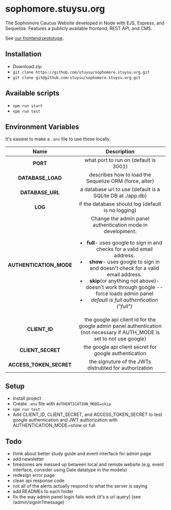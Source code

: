 # sophomore.stuysu.org

The Sophomore Caucus Website developed in Node with EJS, Express, and Sequelize. Features a publicly available frontend, REST API, and CMS.

See [our frontend prototype](https://github.com/pserb/sophsu-web).

## Installation

* Download zip
* `git clone https://github.com/stuysu/sophomore.stuysu.org.git`
* `git clone git@github.com:stuysu/sophomore.stuysu.org.git`

## Available scripts

* `npm run start`
* `npm run test`

## Environment Variables

It's easiest to make a `.env` file to use these locally.

| Name | Description |
|:----:|:-----------:|
| **PORT** | what port to run on (default is 3001) |
| **DATABASE_LOAD** | describes how to load the Sequelize ORM (force, alter) |
| **DATABASE_URL** | a database url to use (default is a SQLite DB at ./app.db) |
| **LOG** | if the database should log (default is no logging) |
| **AUTHENTICATION_MODE**| Change the admin panel authentication mode in development: <ul><li><b>full</b>- uses google to sign in and checks for a valid email address.</li><li><b>show</b>- uses google to sign in and doesn't check for a valid email address.</li><li><b>skip</b>(or anything not above)- doesn't work through google -- force loads admin panel</li><li><i>default is full authentication ("full")</i></li></ul> |
| **CLIENT_ID** | the google api client id for the google admin panel authentication (not necessary if AUTH_MODE is set to not use google) |
| **CLIENT_SECRET**| the google api client secret for google authentication |
| **ACCESS_TOKEN_SECRET** | the signuture of the JWTs distrubted for authorization |

## Setup

* Install project
* Create `.env` file with `AUTHENTICATION_MODE=skip`
* `npm run test`
* Add CLIENT_ID, CLIENT_SECRET, and ACCESS_TOKEN_SECRET to test google authentication and JWT authorization with AUTHENTICATION_MODE=show or full

## Todo

* think about better study guide and event interface for admin page
* add newsletter
* timezones are messed up between local and remote website (e.g. event interface, consider using Date datatype in the models)
* redesign error page
* clean api response code
* not all of the alerts actually respond to what the server is saying
* add READMEs to each folder
* fix the way admin panel login fails work (it's a url query) (see /admin/signin?message)
